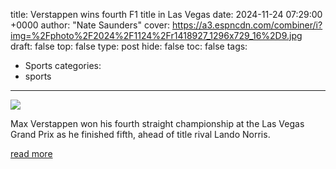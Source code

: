 title: Verstappen wins fourth F1 title in Las Vegas
date: 2024-11-24 07:29:00 +0000
author: "Nate Saunders"
cover: https://a3.espncdn.com/combiner/i?img=%2Fphoto%2F2024%2F1124%2Fr1418927_1296x729_16%2D9.jpg
draft: false
top: false
type: post
hide: false
toc: false
tags:
  - Sports
categories:
  - sports
---

![](https://a3.espncdn.com/combiner/i?img=%2Fphoto%2F2024%2F1124%2Fr1418927_1296x729_16%2D9.jpg)

Max Verstappen won his fourth straight championship at the Las Vegas Grand Prix as he finished fifth, ahead of title rival Lando Norris.

[read more](https://www.espn.com/f1/story/_/id/42520866/max-verstappen-wins-fourth-f1-world-title-las-vegas-red-bull)

